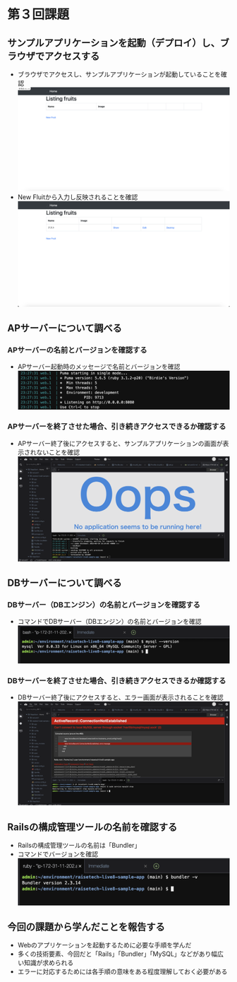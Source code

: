 # 第３回課題

## サンプルアプリケーションを起動（デプロイ）し、ブラウザでアクセスする
- ブラウザでアクセスし、サンプルアプリケーションが起動していることを確認
![サンプルアプケーションの起動画面](images/lecture03_sampleApp.png)
- New Fluitから入力し反映されることを確認
![サンプルアプケーションの反映後画面](images/lecture03_sampleApp_new.png)

## APサーバーについて調べる
### APサーバーの名前とバージョンを確認する
- APサーバー起動時のメッセージで名前とバージョンを確認
![APサーバーの名前とバージョン](images/lecture03_puma_ver.png)

### APサーバーを終了させた場合、引き続きアクセスできるか確認する
- APサーバー終了後にアクセスすると、サンプルアプリケーションの画面が表示されないことを確認
![APサーバー停止後の画面](images/lecture03_ap_stop.png)

## DBサーバーについて調べる
### DBサーバー（DBエンジン）の名前とバージョンを確認する
- コマンドでDBサーバー（DBエンジン）の名前とバージョンを確認
![DBサーバーの名前とバージョン](images/lecture03_mysql_ver.png)

### DBサーバーを終了させた場合、引き続きアクセスできるか確認する
- DBサーバー終了後にアクセスすると、エラー画面が表示されることを確認
![DBサーバーの名前とバージョン](images/lecture03_db_stop.png)

## Railsの構成管理ツールの名前を確認する
- Railsの構成管理ツールの名前は「Bundler」
- コマンドでバージョンを確認
![Bundlerの名前とバージョン](images/lecture03_bundler_ver.png)

## 今回の課題から学んだことを報告する
- Webのアプリケーションを起動するために必要な手順を学んだ
- 多くの技術要素、今回だと「Rails」「Bundler」「MySQL」などがあり幅広い知識が求められる
- エラーに対応するためには各手順の意味をある程度理解しておく必要がある
